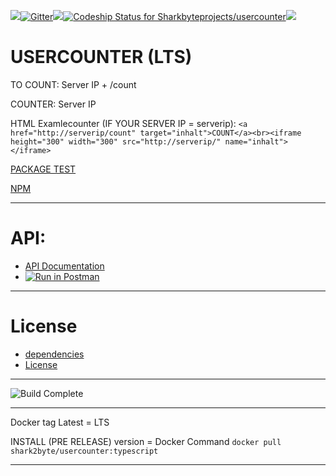 ![](https://david-dm.org/Sharkbyteprojects/usercounter.svg)[![Gitter](https://badges.gitter.im/Sharkbyteprojects/usercounter.svg)](https://gitter.im/Sharkbyteprojects/usercounter?utm_source=badge&utm_medium=badge&utm_campaign=pr-badge)[![](https://img.shields.io/appveyor/ci/Sharkbyteprojects/usercounter.svg?label=USERCOUNTER%20BUILD&style=flat-square)](https://ci.appveyor.com/project/Sharkbyteprojects/usercounter)[![Codeship Status for Sharkbyteprojects/usercounter](https://app.codeship.com/projects/674027f0-34f5-0137-9e79-5efde2d3bfe8/status?branch=master)](https://app.codeship.com/projects/332743)![](https://img.shields.io/github/issues/Sharkbyteprojects/usercounter.svg?style=social)
# USERCOUNTER (LTS)

TO COUNT: Server IP + /count

COUNTER: Server IP

HTML Examlecounter (IF YOUR SERVER IP = serverip):
```<a href="http://serverip/count" target="inhalt">COUNT</a><br><iframe height="300" width="300" src="http://serverip/" name="inhalt"></iframe>```

[PACKAGE TEST](https://hub.docker.com/r/shark2byte/usercounter/builds)

[NPM](https://www.npmjs.com/package/user-counter)

---

# API: 
- [API Documentation](https://documenter.getpostman.com/view/6963541/S17qUALk)
- [![Run in Postman](https://run.pstmn.io/button.svg)](https://app.getpostman.com/run-collection/6c3acfbb8203390d5db1)

---
# License
- [dependencies](https://github.com/Sharkbyteprojects/usercounter/network/dependencies)
- [License](https://github.com/Sharkbyteprojects/usercounter/blob/master/LICENSE)

---
![Build Complete](https://fire-engine-icons.github.io/stable-unstable/new%20build.svg)

---

Docker tag Latest = LTS

INSTALL (PRE RELEASE) version = Docker Command `docker pull shark2byte/usercounter:typescript`

---